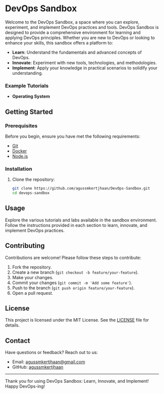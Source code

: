 # DevOps Sandbox

Welcome to the DevOps Sandbox, a space where you can explore, experiment, and implement DevOps practices and tools. DevOps Sandbox is designed to provide a comprehensive environment for learning and applying DevOps principles. Whether you are new to DevOps or looking to enhance your skills, this sandbox offers a platform to:

- **Learn**: Understand the fundamentals and advanced concepts of DevOps.
- **Innovate**: Experiment with new tools, technologies, and methodologies.
- **Implement**: Apply your knowledge in practical scenarios to solidify your understanding.

### Example Tutorials

- **Operating System**

## Getting Started

### Prerequisites

Before you begin, ensure you have met the following requirements:

- [Git](https://git-scm.com/)
- [Docker](https://www.docker.com/get-started)
- [Node.js](https://nodejs.org/)

### Installation

1. Clone the repository:

    ```sh
    git clone https://github.com/agussmkertjhaan/DevOps-Sandbox.git
    cd devops-sandbox
    ```

## Usage

Explore the various tutorials and labs available in the sandbox environment. Follow the instructions provided in each section to learn, innovate, and implement DevOps practices.

## Contributing

Contributions are welcome! Please follow these steps to contribute:

1. Fork the repository.
2. Create a new branch (`git checkout -b feature/your-feature`).
3. Make your changes.
4. Commit your changes (`git commit -m 'Add some feature'`).
5. Push to the branch (`git push origin feature/your-feature`).
6. Open a pull request.

## License

This project is licensed under the MIT License. See the [LICENSE](LICENSE) file for details.

## Contact

Have questions or feedback? Reach out to us:

- Email: agussmkertjhaan@gmail.com
- GitHub: [agussmkertjhaan](https://github.com/agussmkertjhaan)

---

Thank you for using DevOps Sandbox: Learn, Innovate, and Implement! Happy DevOps-ing!